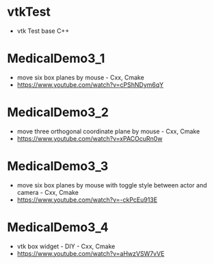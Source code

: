 # vtkTest
 - vtk Test base C++
# MedicalDemo3_1
 - move six box planes by mouse  - Cxx, Cmake
 - https://www.youtube.com/watch?v=cPShNDym6qY
# MedicalDemo3_2 
 - move three orthogonal coordinate plane by mouse - Cxx, Cmake
 - https://www.youtube.com/watch?v=xPACOcuRn0w
# MedicalDemo3_3 
 - move six box planes by mouse with toggle style between actor and camera   - Cxx, Cmake
 - https://www.youtube.com/watch?v=-ckPcEu913E
# MedicalDemo3_4 
 - vtk box widget - DIY   - Cxx, Cmake
 - https://www.youtube.com/watch?v=aHwzVSW7vVE
